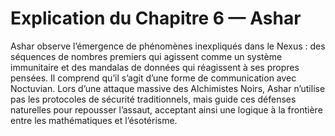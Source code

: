# Explication du Chapitre 6 — Ashar

Ashar observe l’émergence de phénomènes inexpliqués dans le Nexus : des séquences de nombres premiers qui agissent comme un système immunitaire et des mandalas de données qui réagissent à ses propres pensées. Il comprend qu’il s’agit d’une forme de communication avec Noctuvian. Lors d’une attaque massive des Alchimistes Noirs, Ashar n’utilise pas les protocoles de sécurité traditionnels, mais guide ces défenses naturelles pour repousser l’assaut, acceptant ainsi une logique à la frontière entre les mathématiques et l’ésotérisme.
